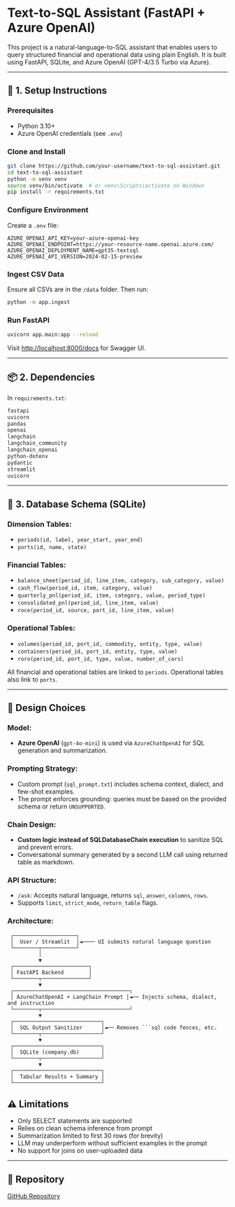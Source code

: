 # Text-to-SQL Assistant (FastAPI + Azure OpenAI)

This project is a natural-language-to-SQL assistant that enables users to query structured financial and operational data using plain English. It is built using FastAPI, SQLite, and Azure OpenAI (GPT-4/3.5 Turbo via Azure).

---

## 🔧 1. Setup Instructions

### Prerequisites

- Python 3.10+
- Azure OpenAI credentials (see `.env`)

### Clone and Install

```bash
git clone https://github.com/your-username/text-to-sql-assistant.git
cd text-to-sql-assistant
python -m venv venv
source venv/bin/activate  # or venv\Scripts\activate on Windows
pip install -r requirements.txt
```

### Configure Environment

Create a `.env` file:

```env
AZURE_OPENAI_API_KEY=your-azure-openai-key
AZURE_OPENAI_ENDPOINT=https://your-resource-name.openai.azure.com/
AZURE_OPENAI_DEPLOYMENT_NAME=gpt35-textsql
AZURE_OPENAI_API_VERSION=2024-02-15-preview
```

### Ingest CSV Data

Ensure all CSVs are in the `/data` folder. Then run:

```bash
python -m app.ingest
```

### Run FastAPI

```bash
uvicorn app.main:app --reload
```

Visit [http://localhost:8000/docs](http://localhost:8000/docs) for Swagger UI.

---

## 📦 2. Dependencies

In `requirements.txt`:

```txt
fastapi
uvicorn
pandas
openai
langchain
langchain_community
langchain_openai
python-dotenv
pydantic
streamlit
uvicorn
```

---

## 🧠 3. Database Schema (SQLite)

### Dimension Tables:

- `periods(id, label, year_start, year_end)`
- `ports(id, name, state)`

### Financial Tables:

- `balance_sheet(period_id, line_item, category, sub_category, value)`
- `cash_flow(period_id, item, category, value)`
- `quarterly_pnl(period_id, item, category, value, period_type)`
- `consolidated_pnl(period_id, line_item, value)`
- `roce(period_id, source, port_id, line_item, value)`

### Operational Tables:

- `volumes(period_id, port_id, commodity, entity, type, value)`
- `containers(period_id, port_id, entity, type, value)`
- `roro(period_id, port_id, type, value, number_of_cars)`

All financial and operational tables are linked to `periods`. Operational tables also link to `ports`.

---

## 🧠 Design Choices

### Model:

- **Azure OpenAI** (`gpt-4o-mini`) is used via `AzureChatOpenAI` for SQL generation and summarization.

### Prompting Strategy:

- Custom prompt (`sql_prompt.txt`) includes schema context, dialect, and few-shot examples.
- The prompt enforces grounding: queries must be based on the provided schema or return `UNSUPPORTED`.

### Chain Design:

- **Custom logic instead of SQLDatabaseChain execution** to sanitize SQL and prevent errors.
- Conversational summary generated by a second LLM call using returned table as markdown.

### API Structure:

- `/ask`: Accepts natural language, returns `sql`, `answer`, `columns`, `rows`.
- Supports `limit`, `strict_mode`, `return_table` flags.

### Architecture:

````text
 ┌────────────────────┐
 │  User / Streamlit  │◄──── UI submits natural language question
 └────────┬───────────┘
          │
          ▼
 ┌────────────────────────┐
 │ FastAPI Backend        │
 └────────┬───────────────┘
          ▼
 ┌─────────────────────────────────────┐
 │ AzureChatOpenAI + LangChain Prompt │◄── Injects schema, dialect, and instruction
 └────────┬────────────────────────────┘
          ▼
 ┌────────────────────────────┐
 │  SQL Output Sanitizer      │◄── Removes ```sql code fences, etc.
 └────────┬───────────────────┘
          ▼
 ┌────────────────────────────┐
 │  SQLite (company.db)       │
 └────────┬───────────────────┘
          ▼
 ┌────────────────────────────┐
 │  Tabular Results + Summary │
 └────────────────────────────┘
````

## ⚠️ Limitations

- Only SELECT statements are supported
- Relies on clean schema inference from prompt
- Summarization limited to first 30 rows (for brevity)
- LLM may underperform without sufficient examples in the prompt
- No support for joins on user-uploaded data

---

## 🔗 Repository

[GitHub Repository](https://github.com/your-username/text-to-sql-assistant)
